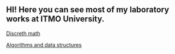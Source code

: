 ## HI! Here you can see most of my laboratory works at ITMO University.
[Discreth math](https://github.com/IEclipseI/ITMO_labs/tree/master/Discreth_math)  

[Algorithms and data structures](https://github.com/IEclipseI/ITMO_labs/tree/master/Algorithms_and_data_structures)
